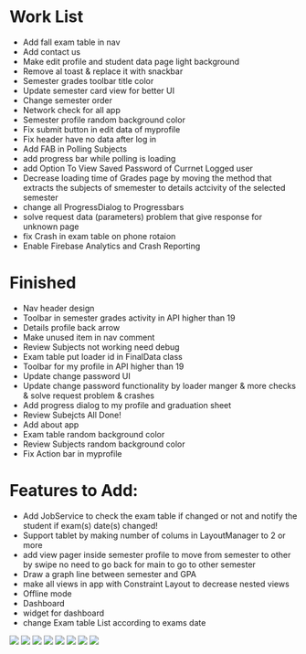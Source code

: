 # Work List #

* Add fall exam table in nav
* Add contact us
* Make edit profile and student data page light background
* Remove al toast & replace it with snackbar
* Semester grades toolbar title color
* Update semester card view for better UI
* Change semester order 
* Network check for all app
* Semester profile random background color 
* Fix submit button in edit data of myprofile
* Fix header have no data after log in
* Add FAB in Polling Subjects
* add progress bar while polling is loading
* add Option To View Saved Password of Currnet Logged user
* Decrease loading time of Grades page by moving the method that extracts the subjects of smemester to details actcivity of the selected semester
* change all ProgressDialog to Progressbars
* solve request data (parameters) problem that give response for unknown page
* fix Crash in exam table on phone rotaion
* Enable Firebase Analytics and Crash Reporting


# Finished #

* Nav header design
* Toolbar in semester grades activity in API higher than 19
* Details profile back arrow
* Make unused item in nav comment
* Review Subjects not working need debug
* Exam table put loader id in FinalData class
* Toolbar for my profile in API higher than 19
* Update change password UI 
* Update change password functionality by loader manger & more checks & solve request problem & crashes
* Add progress dialog to my profile and graduation sheet
* Review Subejcts All Done!
* Add about app
* Exam table random background color 
* Review Subjects random background color 
* Fix Action bar in myprofile


# Features to Add: #

* Add JobService to check the exam table if changed or not and notify the student if exam(s) date(s) changed!
* Support tablet by making number of colums in LayoutManager to 2 or more
* add view pager inside semester profile to move from semester to other by swipe no need to go back for main to go to                    other semester
* Draw a graph line between semester and GPA
* make all views in app with Constraint Layout to decrease nested views 
* Offline mode
* Dashboard
* widget for dashboard
* change Exam table List according to exams date

![ ](https://lh6.googleusercontent.com/rvLNc24YK8pg9uS40-kIOnW7PMG3qhvrUvE3dY3z1M9RjSyHler6XStOMSbIt0DZ1WSAhprMfWT9Xep2IgSX=w1325-h656-rw)
![ ](https://lh4.googleusercontent.com/Z2haRo3iZJQascgmOza4XDPDknxq-tBAkTAqah-cDZ-yTD7V0CeutMT1qYlCBrGtNXxgnD7sJhgJp99fCP5h=w1325-h656-rw)
![ ](https://lh3.googleusercontent.com/p3reeR9tUlYNfMLgAL3zh0IujQ-rdMNsOi1EiAwCMfSIWiDpDESum4PG16Ygv7hnJkYH1f-LeeiDN-Dfs702=w1325-h656-rw)
![ ](https://lh3.googleusercontent.com/igU_gHG4uSOq1LwyXVvECqRk1H1rwjeTsY8eLusyekhTJDw1TETIBK_9k1aZgf7LGqC7VtNH8lk3D-7ClwwL=w1325-h656-rw)
![ ](https://lh5.googleusercontent.com/pW6dWLTvVlOg_A5jejBllC52l9bdNznGJGdTNYM7kCcU-rCX-TeuYOqtoiLP1tQPCSF_0ZAJAqbks-4k3NEP=w1325-h656-rw)
![ ](https://lh6.googleusercontent.com/_ud5X5qAApPh2snJQtkfX0RAlYekIms3KYOunSQNaHxbUPB3Kxa0TpjCySLrnisD2pckuy1ltb_c-JccE92O=w1325-h656-rw)
![ ](https://lh3.googleusercontent.com/THB9q3I7IzkDxUgYGhBw1itu8HUQoyrE4JtnMu_jqAlZkxNWwMVPk9BNO2ARnooFdgycmVjb77ga6750gOxg=w1325-h656-rw)
![ ](https://lh4.googleusercontent.com/qdK9IS76I5bECEL3j0wfzSdyzJh1IFevPkxLPUaYk0DQjryQAhd4hu-Umd7ApqKnf3FTqLFqPjRF0r54BO2D=w1325-h656-rw)
